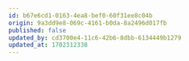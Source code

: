 ```yaml
---
id: b67e6cd1-0163-4ea8-bef0-60f31ee8c04b
origin: 9a3dd9e8-069c-4161-b0da-8a2496d017fb
published: false
updated_by: cd3700e4-11c6-42b6-8dbb-6134449b1279
updated_at: 1702312338
---
```

